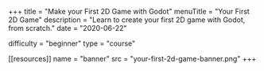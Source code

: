 +++
title = "Make your First 2D Game with Godot"
menuTitle = "Your First 2D Game"
description = "Learn to create your first 2D game with Godot, from scratch."
date = "2020-06-22"

difficulty = "beginner"
type = "course"

[[resources]]
name = "banner"
src = "your-first-2d-game-banner.png"
+++

